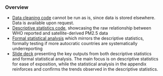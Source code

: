 ### Overview
* [Data cleaning code](https://github.com/yixinsun1216/nyt_app/tree/main/code/data_cleaning) cannot be run as is, since data is stored elsewhere. Data is available upon request.
* [Descriptive statistics code](https://github.com/yixinsun1216/nyt_app/blob/main/code/desc_stats.R), showcasing the raw relationship between WHO reported and satellite-derived PM2.5 data
* [Formal statistical analysis](https://github.com/yixinsun1216/nyt_app/blob/main/code/reg_pm_democracy.R) which mirrors the descriptive statistics, formally testing if more autocratic countries are systematically underreporting
* [Slide deck](https://github.com/yixinsun1216/nyt_app/blob/main/nyt_app.pdf) presenting the key outputs from both descriptive statistics and formal statistical analysis. The main focus is on descriptive statistics for ease of exposition, while the statistical analysis in the appendix reinforces and confirms the trends observed in the descriptive statistics.
